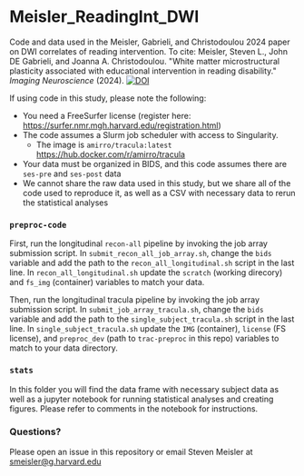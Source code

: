 # Meisler_ReadingInt_DWI
Code and data used in the Meisler, Gabrieli, and Christodoulou 2024 paper on DWI correlates of reading intervention.
To cite:
Meisler, Steven L., John DE Gabrieli, and Joanna A. Christodoulou. "White matter microstructural plasticity associated with educational intervention in reading disability." _Imaging Neuroscience_ (2024).
[![DOI](https://zenodo.org/badge/doi/10.1162/imag_a_00108.svg)](https://doi.org/10.1162/imag_a_00108)

If using code in this study, please note the following:
- You need a FreeSurfer license (register here: https://surfer.nmr.mgh.harvard.edu/registration.html)
- The code assumes a Slurm job scheduler with access to Singularity.
  - The image is `amirro/tracula:latest` https://hub.docker.com/r/amirro/tracula
- Your data must be organized in BIDS, and this code assumes there are `ses-pre` and `ses-post` data
- We cannot share the raw data used in this study, but we share all of the code used to reproduce it, as well as a CSV with necessary data to rerun the statistical analyses
 
### `preproc-code`
First, run the longitudinal `recon-all` pipeline by invoking the job array submission script. In `submit_recon_all_job_array.sh`, change the `bids` variable and add the path to the `recon_all_longitudinal.sh` script in the last line. In `recon_all_longitudinal.sh` update the `scratch` (working direcory) and `fs_img` (container) variables to match your data.

Then, run the longitudinal tracula pipeline by invoking the job array submission script. In `submit_job_array_tracula.sh`, change the `bids` variable and add the path to the `single_subject_tracula.sh` script in the last line. In `single_subject_tracula.sh` update the `IMG` (container), `license` (FS license), and `preproc_dev` (path to `trac-preproc` in this repo) variables to match to your data directory.

### `stats`
In this folder you will find the data frame with necessary subject data as well as a jupyter notebook for running statistical analyses and creating figures. Please refer to comments in the notebook for instructions.

### Questions?
Please open an issue in this repository or email Steven Meisler at smeisler@g.harvard.edu
